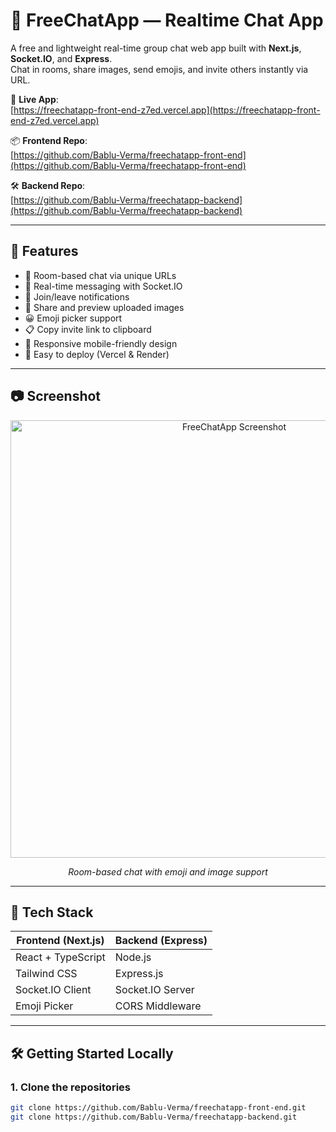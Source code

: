 # 💬 FreeChatApp — Realtime Chat App

A free and lightweight real-time group chat web app built with **Next.js**, **Socket.IO**, and **Express**.  
Chat in rooms, share images, send emojis, and invite others instantly via URL.  

🔗 **Live App**:  
[https://freechatapp-front-end-z7ed.vercel.app](https://freechatapp-front-end-z7ed.vercel.app)

📦 **Frontend Repo**:  
[https://github.com/Bablu-Verma/freechatapp-front-end](https://github.com/Bablu-Verma/freechatapp-front-end)

🛠 **Backend Repo**:  
[https://github.com/Bablu-Verma/freechatapp-backend](https://github.com/Bablu-Verma/freechatapp-backend)

---

## 🚀 Features

- 🔗 Room-based chat via unique URLs
- 💬 Real-time messaging with Socket.IO
- 🧑 Join/leave notifications
- 📸 Share and preview uploaded images
- 😀 Emoji picker support
- 📋 Copy invite link to clipboard
- 🎯 Responsive mobile-friendly design
- 🚀 Easy to deploy (Vercel & Render)

---

## 📷 Screenshot

<p align="center">
  <img src="https://i.ibb.co/yc5H89jN/Screenshot-2025-07-21-150113.png" alt="FreeChatApp Screenshot" width="700"/>
</p>

<p align="center"><i>Room-based chat with emoji and image support</i></p>

---

## 🔧 Tech Stack

| Frontend (Next.js)   | Backend (Express)     |
|----------------------|-----------------------|
| React + TypeScript   | Node.js               |
| Tailwind CSS         | Express.js            |
| Socket.IO Client     | Socket.IO Server      |
| Emoji Picker         | CORS Middleware       |

---

## 🛠️ Getting Started Locally

### 1. Clone the repositories

```bash
git clone https://github.com/Bablu-Verma/freechatapp-front-end.git
git clone https://github.com/Bablu-Verma/freechatapp-backend.git
